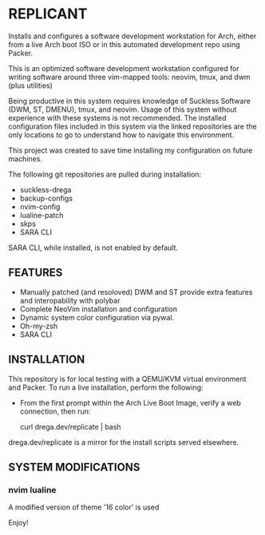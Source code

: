 # REPLICANT

Installs and configures a software development workstation for Arch, either
from a live Arch boot ISO or in this automated development repo using Packer.

This is an optimized software development workstation configured for writing
software around three vim-mapped tools: neovim, tmux, and dwm (plus utilities)

Being productive in this system requires knowledge of Suckless Software
(DWM, ST, DMENU), tmux, and neovim. Usage of this system without experience
with these systems is not recommended. The installed configuration files 
included in this system via the linked repositories are the only locations to
go to understand how to navigate this environment.

This project was created to save time installing my configuration on future
machines.

The following git repositories are pulled during installation:

- suckless-drega
- backup-configs
- nvim-config
- lualine-patch
- skps
- SARA CLI

SARA CLI, while installed, is not enabled by default.

## FEATURES

- Manually patched (and resoloved) DWM and ST provide extra features and
interopability with polybar
- Complete NeoVim installation and configuration
- Dynamic system color configuration via pywal.
- Oh-my-zsh
- SARA CLI

## INSTALLATION

This repository is for local testing with a QEMU/KVM virtual environment and
Packer. To run a live installation, perform the following:

- From the first prompt within the Arch Live Boot Image, verify a web connection, then run:

    curl drega.dev/replicate | bash

drega.dev/replicate is a mirror for the install scripts served elsewhere.

## SYSTEM MODIFICATIONS

### nvim lualine
A modified version of theme '16 color' is used

Enjoy!
